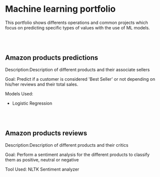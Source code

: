 # Machine learning portfolio



This portfolio shows differents operations and common projects which focus on predicting specific types of values with the use of ML models.


<br>
<br>


## Amazon products predictions

Description:Description of different products and their associate sellers

Goal: Predict if a customer is considered 'Best Seller' or not depending on his/her reviews and their total sales.

Models Used:
  - Logistic Regression


<br>
<br>

## Amazon products reviews


Description:Description of different products and their critics

Goal: Perform a sentiment analysis for the different products to classify them as positive, neutral or negative

Tool Used: NLTK Sentiment analyzer


